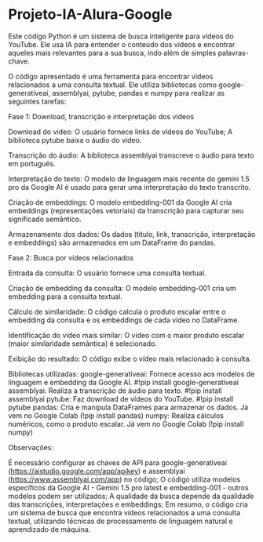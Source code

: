 # Projeto-IA-Alura-Google
Este código Python é um sistema de busca inteligente para vídeos do YouTube. Ele usa IA para entender o conteúdo dos vídeos e encontrar aqueles mais relevantes para a sua busca, indo além de simples palavras-chave.

O código apresentado é uma ferramenta para encontrar vídeos relacionados a uma consulta textual. Ele utiliza bibliotecas como google-generativeai, assemblyai, pytube, pandas e numpy para realizar as seguintes tarefas:

Fase 1: Download, transcrição e interpretação dos vídeos

Download do vídeo:
  O usuário fornece links de vídeos do YouTube;
  A biblioteca pytube baixa o áudio do vídeo.

Transcrição do áudio:
  A biblioteca assemblyai transcreve o áudio para texto em português.

Interpretação do texto:
  O modelo de linguagem mais recente do gemini 1.5 pro da Google AI é usado para gerar uma interpretação do texto transcrito.

Criação de embeddings:
  O modelo embedding-001 da Google AI cria embeddings (representações vetoriais) da transcrição para capturar seu significado semântico.
  
Armazenamento dos dados:
  Os dados (título, link, transcrição, interpretação e embeddings) são armazenados em um DataFrame do pandas.
  
Fase 2: Busca por vídeos relacionados

Entrada da consulta:
  O usuário fornece uma consulta textual.
  
Criação de embedding da consulta:
  O modelo embedding-001 cria um embedding para a consulta textual.
  
Cálculo de similaridade:
  O código calcula o produto escalar entre o embedding da consulta e os embeddings de cada vídeo no DataFrame.
  
Identificação do vídeo mais similar:
  O vídeo com o maior produto escalar (maior similaridade semântica) é selecionado.
  
Exibição do resultado:
  O código exibe o vídeo mais relacionado à consulta.
  
Bibliotecas utilizadas:
  google-generativeai: Fornece acesso aos modelos de linguagem e embedding da Google AI. #!pip install google-generativeai
  assemblyai: Realiza a transcrição de áudio para texto. #!pip install assemblyai
  pytube: Faz download de vídeos do YouTube. #!pip install pytube
  pandas: Cria e manipula DataFrames para armazenar os dados. Já vem no Google Colab (!pip install pandas)
  numpy: Realiza cálculos numéricos, como o produto escalar. Já vem no Google Colab (!pip install numpy)
  
Observações:

É necessário configurar as chaves de API para google-generativeai (https://aistudio.google.com/app/apikey) e assemblyai (https://www.assemblyai.com/app) no código;
O código utiliza modelos específicos da Google AI - Gemini 1.5 pro latest e embedding-001 - outros modelos podem ser utilizados;
A qualidade da busca depende da qualidade das transcrições, interpretações e embeddings;
Em resumo, o código cria um sistema de busca que encontra vídeos relacionados a uma consulta textual, utilizando técnicas de processamento de linguagem natural e aprendizado de máquina.
